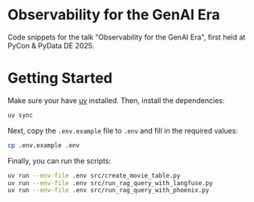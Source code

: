 # Observability for the GenAI Era

Code snippets for the talk "Observability for the GenAI Era", first held at PyCon & PyData DE 2025.

# Getting Started

Make sure your have [uv](https://docs.astral.sh/uv/) installed.
Then, install the dependencies:

```bash
uv sync
```

Next, copy the `.env.example` file to `.env` and fill in the required values:

```bash
cp .env.example .env
```

Finally, you can run the scripts:

```bash
uv run --env-file .env src/create_movie_table.py
uv run --env-file .env src/run_rag_query_with_langfuse.py
uv run --env-file .env src/run_rag_query_with_phoenix.py
```
